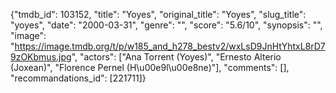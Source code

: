 {"tmdb_id": 103152, "title": "Yoyes", "original_title": "Yoyes", "slug_title": "yoyes", "date": "2000-03-31", "genre": "", "score": "5.6/10", "synopsis": "", "image": "https://image.tmdb.org/t/p/w185_and_h278_bestv2/wxLsD9JnHtYhtxL8rD79zOKbmus.jpg", "actors": ["Ana Torrent (Yoyes)", "Ernesto Alterio (Joxean)", "Florence Pernel (H\u00e9l\u00e8ne)"], "comments": [], "recommandations_id": [221711]}